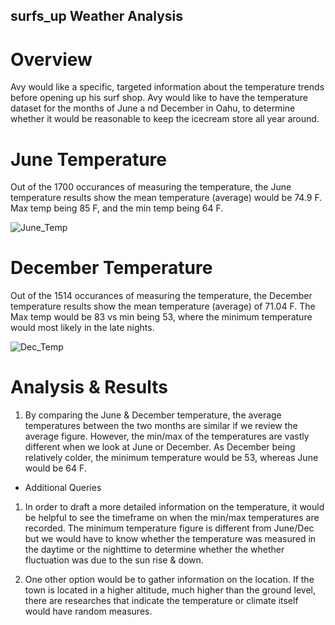 ## surfs_up Weather Analysis

# Overview

Avy would like a specific, targeted information about the temperature trends before opening up his surf shop. 
Avy would like to have the temperature dataset for the months of June a nd December in Oahu, to determine whether it would be reasonable to keep the icecream store all year around.

# June Temperature

Out of the 1700 occurances of measuring the temperature, the June temperature results show the mean temperature (average) would be 74.9 F.
Max temp being 85 F, and the min temp being 64 F.

![June_Temp](https://user-images.githubusercontent.com/89154507/137610575-7bf524bc-13dc-41ed-a046-c366fb35c305.png)


# December Temperature

Out of the 1514 occurances of measuring the temperature, the December temperature results show the mean temperature (average) of 71.04 F.
The Max temp would be 83 vs min being 53, where the minimum temperature would most likely in the late nights.

![Dec_Temp](https://user-images.githubusercontent.com/89154507/137610755-eb485858-f820-41c6-94db-21e1f2d5fdec.png)



# Analysis & Results

1. By comparing the June & December temperature, the average temperatures between the two months are similar if we review the average figure. However, the min/max of the temperatures are vastly different when we look at June or December. As December being relatively colder, the minimum temperature would be 53, whereas June would be 64 F.

* Additional Queries

1. In order to draft a more detailed information on the temperature, it would be helpful to see the timeframe on when the min/max temperatures are recorded. The minimum temperature figure is different from June/Dec but we would have to know whether the temperature was measured in the daytime or the nighttime to determine whether the whether fluctuation was due to the sun rise & down. 

2. One other option would be to gather information on the location. If the town is located in a higher altitude, much higher than the ground level, there are researches that indicate the temperature or climate itself would have random measures. 
